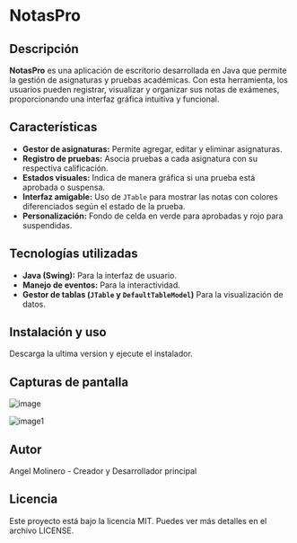 # NotasPro

## Descripción

**NotasPro** es una aplicación de escritorio desarrollada en Java que permite la gestión de asignaturas y pruebas académicas. Con esta herramienta, los usuarios pueden registrar, visualizar y organizar sus notas de exámenes, proporcionando una interfaz gráfica intuitiva y funcional.

## Características

- **Gestor de asignaturas:** Permite agregar, editar y eliminar asignaturas.
- **Registro de pruebas:** Asocia pruebas a cada asignatura con su respectiva calificación.
- **Estados visuales:** Indica de manera gráfica si una prueba está aprobada o suspensa.
- **Interfaz amigable:** Uso de `JTable` para mostrar las notas con colores diferenciados según el estado de la prueba.
- **Personalización:** Fondo de celda en verde para aprobadas y rojo para suspendidas.

## Tecnologías utilizadas

- **Java (Swing):** Para la interfaz de usuario.
- **Manejo de eventos:** Para la interactividad.
- **Gestor de tablas (`JTable` y `DefaultTableModel`)** Para la visualización de datos.

## Instalación y uso

Descarga la ultima version y ejecute el instalador.

## Capturas de pantalla
![image](https://github.com/user-attachments/assets/ae335713-0da0-40a6-9b46-ce1d55672d8b)

![image1](https://github.com/user-attachments/assets/970bfa67-f8d7-4fe0-95ba-008a1069313b)

## Autor
Angel Molinero - Creador y Desarrollador principal

## Licencia
Este proyecto está bajo la licencia MIT. Puedes ver más detalles en el archivo LICENSE.
